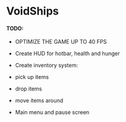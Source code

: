# VoidShips

#### TODO:

* OPTIMIZE THE GAME UP TO 40 FPS

* Create HUD for hotbar, health and hunger
* Create inventory system:
* pick up items
* drop items
* move items around
* Main menu and pause screen
